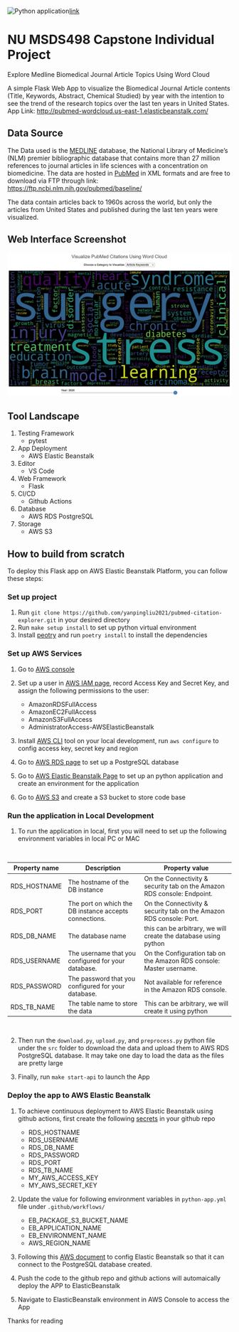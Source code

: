 
![Python application](https://github.com/yanpingliu2021/pubmed-citation-explorer/actions/workflows/python-app.yml/badge.svg)[link](<https://github.com/yanpingliu2021/pubmed-citation-explorer/actions/workflows/python-app.yml>)

# NU MSDS498 Capstone Individual Project

Explore Medline Biomedical Journal Article Topics Using Word Cloud

A simple Flask Web App to visualize the Biomedical Journal Article contents (Title, Keywords, Abstract, Chemical Studied) by year with the intention to see the trend of the research topics over the last ten years in United States.
App Link: <http://pubmed-wordcloud.us-east-1.elasticbeanstalk.com/>
</br>

## Data Source

The Data used is the [MEDLINE](<https://www.nlm.nih.gov/medline/medline_overview.html>) database, the National Library of Medicine’s (NLM) premier bibliographic database that contains more than 27 million references to journal articles in life sciences with a concentration on biomedicine. The data are hosted in [PubMed](<https://pubmed.ncbi.nlm.nih.gov/>) in XML formats and are free to download via FTP through link: <https://ftp.ncbi.nlm.nih.gov/pubmed/baseline/>

The data contain articles back to 1960s across the world, but only the articles from United States and published during the last ten years were visualized.
</br>

## Web Interface Screenshot

![alt text](https://github.com/yanpingliu2021/pubmed-citation-explorer/blob/master/app-interface.PNG?raw=true)
</br>

## Tool Landscape

1. Testing Framework
   * pytest
2. App Deployment
   * AWS Elastic Beanstalk
3. Editor
   * VS Code
4. Web Framework
   * Flask
5. CI/CD
   * Github Actions
6. Database
   * AWS RDS PostgreSQL
7. Storage
   * AWS S3

## How to build from scratch

To deploy this Flask app on AWS Elastic Beanstalk Platform, you can follow these steps:

### Set up project

1. Run ```git clone https://github.com/yanpingliu2021/pubmed-citation-explorer.git``` in your desired directory </br>
2. Run ```make setup install``` to set up python virtual environment</br>
3. Install [peotry](https://python-poetry.org/docs/#installation) and run ```poetry install``` to install the dependencies</br>

### Set up AWS Services

1. Go to [AWS console](https://console.aws.amazon.com/) </br>
2. Set up a user in [AWS IAM page](https://console.aws.amazon.com/iam), record Access Key and Secret Key, and assign the following permissions to the user:  </br>

   * AmazonRDSFullAccess
   * AmazonEC2FullAccess
   * AmazonS3FullAccess
   * AdministratorAccess-AWSElasticBeanstalk

3. Install [AWS CLI](https://docs.aws.amazon.com/cli/latest/userguide/install-cliv2.html) tool on your local development, run ```aws configure``` to config access key, secret key and region </br>
4. Go to [AWS RDS page](https://console.aws.amazon.com/rds) to set up a PostgreSQL database</br>
5. Go to [AWS Elastic Beanstalk Page](https://console.aws.amazon.com/elasticbeanstalk) to set up an python application and create an environment for the application</br>
6. Go to [AWS S3](https://s3.console.aws.amazon.com/s3) and create a S3 bucket to store code base

### Run the application in Local Development

1. To run the application in local, first you will need to set up the following environment variables in local PC or MAC
</br>

Property name|Description|Property value
-------------|-----------|--------------
RDS_HOSTNAME|The hostname of the DB instance|On the Connectivity & security tab on the Amazon RDS console: Endpoint.
RDS_PORT|The port on which the DB instance accepts connections.|On the Connectivity & security tab on the Amazon RDS console: Port.
RDS_DB_NAME|The database name|this can be arbitrary, we will create the database using python
RDS_USERNAME|The username that you configured for your database.|On the Configuration tab on the Amazon RDS console: Master username.
RDS_PASSWORD|The password that you configured for your database.|Not available for reference in the Amazon RDS console.
RDS_TB_NAME|The table name to store the data|This can be arbitrary, we will create it using python

</br>

2. Then run the ```download.py```, ```upload.py```, and ```preprocess.py``` python file under the ```src``` folder to download the data and upload them to AWS RDS PostgreSQL database. It may take one day to load the data as the files are pretty large

3. Finally, run ```make start-api``` to launch the App

### Deploy the app to AWS Elastic Beanstalk

1. To achieve continuous deployment to AWS Elastic Beanstalk using github actions,
first create the following [secrets](https://docs.github.com/en/actions/reference/encrypted-secrets) in your github repo

   * RDS_HOSTNAME
   * RDS_USERNAME
   * RDS_DB_NAME
   * RDS_PASSWORD
   * RDS_PORT
   * RDS_TB_NAME
   * MY_AWS_ACCESS_KEY
   * MY_AWS_SECRET_KEY

2. Update the value for following environment variables in ```python-app.yml``` file under ```.github/workflows/```

   * EB_PACKAGE_S3_BUCKET_NAME
   * EB_APPLICATION_NAME
   * EB_ENVIRONMENT_NAME
   * AWS_REGION_NAME

3. Following this [AWS document](https://docs.aws.amazon.com/elasticbeanstalk/latest/dg/rds-external-defaultvpc.html) to config Elastic Beanstalk so that it can connect to the PostgreSQL database created.

4. Push the code to the github repo and github actions will automaically deploy the APP to ElasticBeanstalk

5. Navigate to ElasticBeanstalk environment in AWS Console to access the App

Thanks for reading
